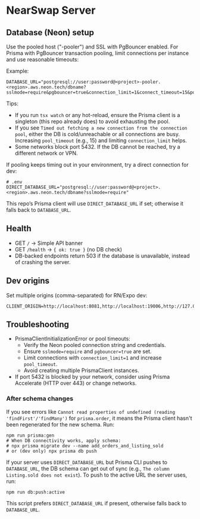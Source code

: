 # NearSwap Server

## Database (Neon) setup

Use the pooled host ("-pooler") and SSL with PgBouncer enabled. For Prisma with PgBouncer transaction pooling, limit connections per instance and use reasonable timeouts:

Example:

```
DATABASE_URL="postgresql://user:password@<project>-pooler.<region>.aws.neon.tech/dbname?sslmode=require&pgbouncer=true&connection_limit=1&connect_timeout=15&pool_timeout=15"
```

Tips:
- If you run `tsx watch` or any hot-reload, ensure the Prisma client is a singleton (this repo already does) to avoid exhausting the pool.
- If you see `Timed out fetching a new connection from the connection pool`, either the DB is cold/unreachable or all connections are busy. Increasing `pool_timeout` (e.g., 15) and limiting `connection_limit` helps.
- Some networks block port 5432. If the DB cannot be reached, try a different network or VPN.

If pooling keeps timing out in your environment, try a direct connection for dev:

```
# .env
DIRECT_DATABASE_URL="postgresql://user:password@<project>.<region>.aws.neon.tech/dbname?sslmode=require"
```

This repo’s Prisma client will use `DIRECT_DATABASE_URL` if set; otherwise it falls back to `DATABASE_URL`.

## Health
- GET `/` → Simple API banner
- GET `/health` → `{ ok: true }` (no DB check)
- DB-backed endpoints return 503 if the database is unavailable, instead of crashing the server.

## Dev origins
Set multiple origins (comma-separated) for RN/Expo dev:
```
CLIENT_ORIGIN=http://localhost:8081,http://localhost:19006,http://127.0.0.1:8081
```

## Troubleshooting
- PrismaClientInitializationError or pool timeouts:
  - Verify the Neon pooled connection string and credentials.
  - Ensure `sslmode=require` and `pgbouncer=true` are set.
  - Limit connections with `connection_limit=1` and increase `pool_timeout`.
  - Avoid creating multiple PrismaClient instances.
- If port 5432 is blocked by your network, consider using Prisma Accelerate (HTTP over 443) or change networks.

### After schema changes
If you see errors like `Cannot read properties of undefined (reading 'findFirst'/'findMany')` for `prisma.order`, it means the Prisma client hasn't been regenerated for the new schema. Run:

```
npm run prisma:gen
# When DB connectivity works, apply schema:
# npx prisma migrate dev --name add_orders_and_listing_sold
# or (dev only) npx prisma db push
```

If your server uses `DIRECT_DATABASE_URL` but Prisma CLI pushes to `DATABASE_URL`, the DB schema can get out of sync (e.g., `The column Listing.sold does not exist`). To push to the active URL the server uses, run:

```
npm run db:push:active
```

This script prefers `DIRECT_DATABASE_URL` if present, otherwise falls back to `DATABASE_URL`.
